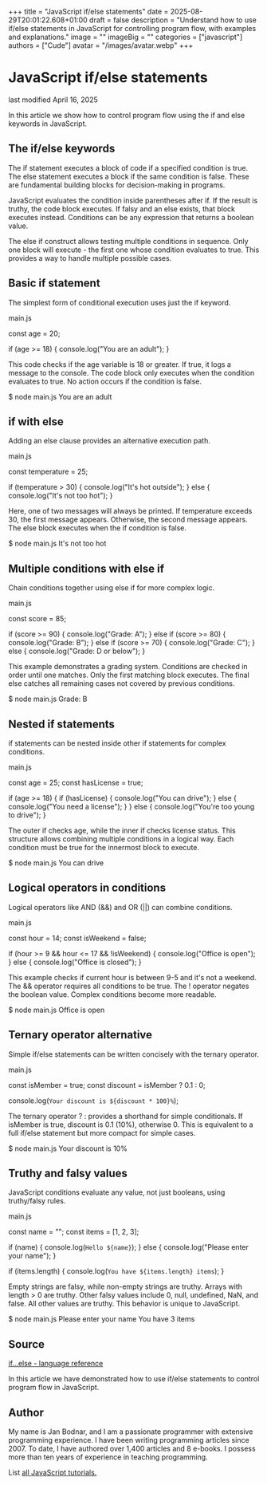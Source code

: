 +++
title = "JavaScript if/else statements"
date = 2025-08-29T20:01:22.608+01:00
draft = false
description = "Understand how to use if/else statements in JavaScript for controlling program flow, with examples and explanations."
image = ""
imageBig = ""
categories = ["javascript"]
authors = ["Cude"]
avatar = "/images/avatar.webp"
+++

# JavaScript if/else statements

last modified April 16, 2025

In this article we show how to control program flow using the if and
else keywords in JavaScript.

## The if/else keywords

The if statement executes a block of code if a specified condition
is true. The else statement executes a block if the same condition
is false. These are fundamental building blocks for decision-making in programs.

JavaScript evaluates the condition inside parentheses after if. If
the result is truthy, the code block executes. If falsy and an else
exists, that block executes instead. Conditions can be any expression that
returns a boolean value.

The else if construct allows testing multiple conditions in sequence.
Only one block will execute - the first one whose condition evaluates to true.
This provides a way to handle multiple possible cases.

## Basic if statement

The simplest form of conditional execution uses just the if keyword.

main.js
  

const age = 20;

if (age &gt;= 18) {
    console.log("You are an adult");
}

This code checks if the age variable is 18 or greater. If true, it logs a message
to the console. The code block only executes when the condition evaluates to
true. No action occurs if the condition is false.

$ node main.js
You are an adult

## if with else

Adding an else clause provides an alternative execution path.

main.js
  

const temperature = 25;

if (temperature &gt; 30) {
    console.log("It's hot outside");
} else {
    console.log("It's not too hot");
}

Here, one of two messages will always be printed. If temperature exceeds 30, the
first message appears. Otherwise, the second message appears. The else block
executes when the if condition is false.

$ node main.js
It's not too hot

## Multiple conditions with else if

Chain conditions together using else if for more complex logic.

main.js
  

const score = 85;

if (score &gt;= 90) {
    console.log("Grade: A");
} else if (score &gt;= 80) {
    console.log("Grade: B");
} else if (score &gt;= 70) {
    console.log("Grade: C");
} else {
    console.log("Grade: D or below");
}

This example demonstrates a grading system. Conditions are checked in order until
one matches. Only the first matching block executes. The final else catches all
remaining cases not covered by previous conditions.

$ node main.js
Grade: B

## Nested if statements

if statements can be nested inside other if statements for complex conditions.

main.js
  

const age = 25;
const hasLicense = true;

if (age &gt;= 18) {
    if (hasLicense) {
        console.log("You can drive");
    } else {
        console.log("You need a license");
    }
} else {
    console.log("You're too young to drive");
}

The outer if checks age, while the inner if checks license status. This structure
allows combining multiple conditions in a logical way. Each condition must be true
for the innermost block to execute.

$ node main.js
You can drive

## Logical operators in conditions

Logical operators like AND (&amp;&amp;) and OR (||) can combine conditions.

main.js
  

const hour = 14;
const isWeekend = false;

if (hour &gt;= 9 &amp;&amp; hour &lt;= 17 &amp;&amp; !isWeekend) {
    console.log("Office is open");
} else {
    console.log("Office is closed");
}

This example checks if current hour is between 9-5 and it's not a weekend. The
&amp;&amp; operator requires all conditions to be true. The !
operator negates the boolean value. Complex conditions become more readable.

$ node main.js
Office is open

## Ternary operator alternative

Simple if/else statements can be written concisely with the ternary operator.

main.js
  

const isMember = true;
const discount = isMember ? 0.1 : 0;

console.log(`Your discount is ${discount * 100}%`);

The ternary operator ? : provides a shorthand for simple conditionals.
If isMember is true, discount is 0.1 (10%), otherwise 0. This is equivalent to
a full if/else statement but more compact for simple cases.

$ node main.js
Your discount is 10%

## Truthy and falsy values

JavaScript conditions evaluate any value, not just booleans, using truthy/falsy rules.

main.js
  

const name = "";
const items = [1, 2, 3];

if (name) {
    console.log(`Hello ${name}`);
} else {
    console.log("Please enter your name");
}

if (items.length) {
    console.log(`You have ${items.length} items`);
}

Empty strings are falsy, while non-empty strings are truthy. Arrays with length &gt; 0
are truthy. Other falsy values include 0, null, undefined, NaN, and false. All
other values are truthy. This behavior is unique to JavaScript.

$ node main.js
Please enter your name
You have 3 items

## Source

[if...else - language reference](https://developer.mozilla.org/en-US/docs/Web/JavaScript/Reference/Statements/if...else)

In this article we have demonstrated how to use if/else statements to control
program flow in JavaScript.

## Author

My name is Jan Bodnar, and I am a passionate programmer with extensive
programming experience. I have been writing programming articles since 2007.
To date, I have authored over 1,400 articles and 8 e-books. I possess more
than ten years of experience in teaching programming.

List [all JavaScript tutorials.](/all/#js)